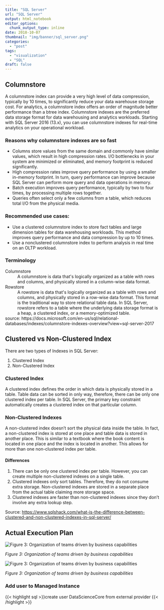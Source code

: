 ```yaml
---
title: "SQL Server"
url: "SQL Server"
output: html_notebook
editor_options: 
  chunk_output_type: inline
date: 2018-10-07
thumbnail: "img/banner/sql_server.png"
categories:
  - "post"
tags: 
  - "visualization"
  - "SQL"
draft: false
---
```


## Columnstore

A columnstore index can provide a very high level of data compression, typically by 10 times, to significantly reduce your data warehouse storage cost. For analytics, a columnstore index offers an order of magnitude better performance than a btree index. Columnstore indexes are the preferred data storage format for data warehousing and analytics workloads. Starting with SQL Server 2016 (13.x), you can use columnstore indexes for real-time analytics on your operational workload.

### Reasons why columnstore indexes are so fast

* Columns store values from the same domain and commonly have similar values, which result in high compression rates. I/O bottlenecks in your system are minimized or eliminated, and memory footprint is reduced significantly.
* High compression rates improve query performance by using a smaller in-memory footprint. In turn, query performance can improve because SQL Server can perform more query and data operations in memory.
* Batch execution improves query performance, typically by two to four times, by processing multiple rows together.
* Queries often select only a few columns from a table, which reduces total I/O from the physical media.

### Recommended use cases:

* Use a clustered columnstore index to store fact tables and large dimension tables for data warehousing workloads. This method improves query performance and data compression by up to 10 times. 
* Use a nonclustered columnstore index to perform analysis in real time on an OLTP workload. 

### Terminology 

<dl>
<dt>Columnstore</dt>
<dd>
A columnstore is data that's logically organized as a table with rows and columns, and physically stored in a column-wise data format.
</dd>
<dt>Rowstore</dt>
<dd>
A rowstore is data that's logically organized as a table with rows and columns, and physically stored in a row-wise data format. This format is the traditional way to store relational table data. In SQL Server, rowstore refers to a table where the underlying data storage format is a heap, a clustered index, or a memory-optimized table.
</dd>
source: https://docs.microsoft.com/en-us/sql/relational-databases/indexes/columnstore-indexes-overview?view=sql-server-2017

## Clustered vs  Non-Clustered Index

There are two types of Indexes in SQL Server:

1. Clustered Index
2. Non-Clustered Index 

### Clustered Index

A clustered index defines the order in which data is physically stored in a table. Table data can be sorted in only way, therefore, there can be only one clustered index per table. In SQL Server, the primary key constraint automatically creates a clustered index on that particular column. 

### Non-Clustered Indexes

A non-clustered index doesn’t sort the physical data inside the table. In fact, a non-clustered index is stored at one place and table data is stored in another place. This is similar to a textbook where the book content is located in one place and the index is located in another. This allows for more than one non-clustered index per table. 

#### Differences

1. There can be only one clustered index per table. However, you can create multiple non-clustered indexes on a single table.
2. Clustered indexes only sort tables. Therefore, they do not consume extra storage. Non-clustered indexes are stored in a separate place from the actual table claiming more storage space.
3. Clustered indexes are faster than non-clustered indexes since they don’t involve any extra lookup step. 

Source: https://www.sqlshack.com/what-is-the-difference-between-clustered-and-non-clustered-indexes-in-sql-server/

## Actual Execution Plan

![Figure 3: Organization of teams driven by business capabilities](/img/sql_server/actual_exec_plan1.png)

*Figure 3: Organization of teams driven by business capabilities*
 
 ![Figure 3: Organization of teams driven by business capabilities](/img/sql_server/actual_exec_plan2.png)

*Figure 3: Organization of teams driven by business capabilities*

### Add user to Managed Instance

{{< highlight sql >}}create user DataScienceCore from external provider
{{< /highlight >}} 
